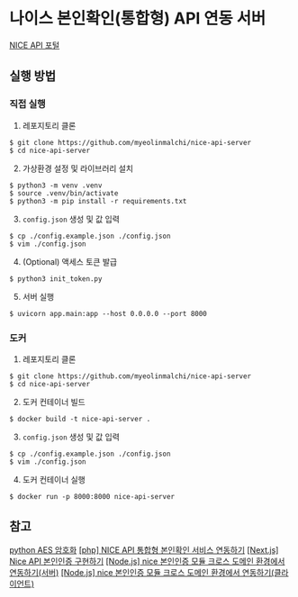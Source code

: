 # 나이스 본인확인(통합형) API 연동 서버

[NICE API 포털](https://www.niceapi.co.kr/#/)

## 실행 방법

### 직접 실행

1. 레포지토리 클론

```console
$ git clone https://github.com/myeolinmalchi/nice-api-server
$ cd nice-api-server
```

2. 가상환경 설정 및 라이브러리 설치

```console
$ python3 -m venv .venv
$ source .venv/bin/activate
$ python3 -m pip install -r requirements.txt
```

3. `config.json` 생성 및 값 입력

```console
$ cp ./config.example.json ./config.json
$ vim ./config.json
```

4. (Optional) 액세스 토큰 발급

```
$ python3 init_token.py
```

5. 서버 실행

```
$ uvicorn app.main:app --host 0.0.0.0 --port 8000
```

### 도커

1. 레포지토리 클론

```console
$ git clone https://github.com/myeolinmalchi/nice-api-server
$ cd nice-api-server
```

2. 도커 컨테이너 빌드

```console
$ docker build -t nice-api-server .
```

3. `config.json` 생성 및 값 입력

```console
$ cp ./config.example.json ./config.json
$ vim ./config.json
```

4. 도커 컨테이너 실행

```console
$ docker run -p 8000:8000 nice-api-server
```

## 참고

[python AES 암호화](https://jongmin86.tistory.com/207)
[[php] NICE API 통합형 본인확인 서비스 연동하기](https://lovelydoll.tistory.com/80)
[[Next.js] Nice API 본인인증 구현하기](https://rick-ford.tistory.com/entry/Nextjs-Nice-API-%EB%B3%B8%EC%9D%B8%EC%9D%B8%EC%A6%9D-%EA%B5%AC%ED%98%84%ED%95%98%EA%B8%B0)
[[Node.js] nice 본인인증 모듈 크로스 도메인 환경에서 연동하기(서버)](https://www.happykoo.net/@happykoo/posts/136)
[[Node.js] nice 본인인증 모듈 크로스 도메인 환경에서 연동하기(클라이언트)](https://www.happykoo.net/@happykoo/posts/143)

